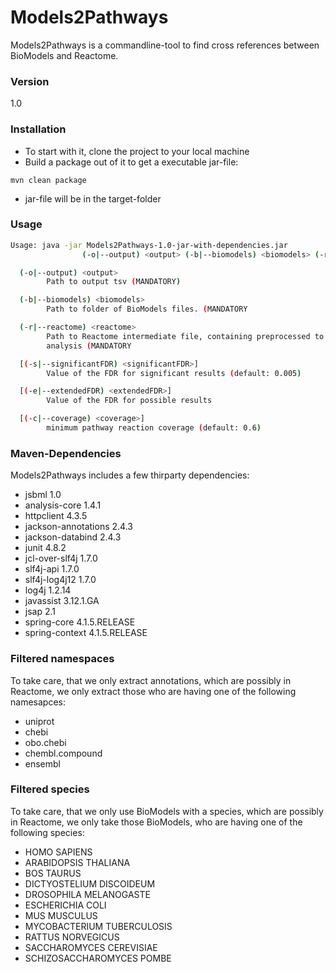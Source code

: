 # Models2Pathways

Models2Pathways is a commandline-tool to find cross references between BioModels and Reactome.

### Version

1.0

### Installation

* To start with it, clone the project to your local machine
* Build a package out of it to get a executable jar-file:
```
mvn clean package
```
* jar-file will be in the target-folder


### Usage

```sh
Usage: java -jar Models2Pathways-1.0-jar-with-dependencies.jar
                (-o|--output) <output> (-b|--biomodels) <biomodels> (-r|--reactome) <reactome> [(-s|--significantFDR) <significantFDR>] [(-e|--extendedFDR) <extendedFDR>] [(-c|--coverage) <coverage>]

  (-o|--output) <output>
        Path to output tsv (MANDATORY)

  (-b|--biomodels) <biomodels>
        Path to folder of BioModels files. (MANDATORY

  (-r|--reactome) <reactome>
        Path to Reactome intermediate file, containing preprocessed to for the
        analysis (MANDATORY

  [(-s|--significantFDR) <significantFDR>]
        Value of the FDR for significant results (default: 0.005)

  [(-e|--extendedFDR) <extendedFDR>]
        Value of the FDR for possible results

  [(-c|--coverage) <coverage>]
        minimum pathway reaction coverage (default: 0.6)

```

### Maven-Dependencies

Models2Pathways includes a few thirparty dependencies:

* jsbml 1.0
* analysis-core 1.4.1
* httpclient 4.3.5
* jackson-annotations 2.4.3
* jackson-databind 2.4.3
* junit 4.8.2
* jcl-over-slf4j 1.7.0
* slf4j-api 1.7.0
* slf4j-log4j12 1.7.0
* log4j 1.2.14
* javassist 3.12.1.GA
* jsap 2.1
* spring-core 4.1.5.RELEASE
* spring-context 4.1.5.RELEASE

### Filtered namespaces

To take care, that we only extract annotations, which are possibly in Reactome, we only extract those who are having one of the following namesapces:
* uniprot
* chebi
* obo.chebi
* chembl.compound
* ensembl

### Filtered species

To take care, that we only use BioModels with a species, which are possibly in Reactome, we only take those BioModels, who are having one of the following species:

* HOMO SAPIENS
* ARABIDOPSIS THALIANA
* BOS TAURUS
* DICTYOSTELIUM DISCOIDEUM
* DROSOPHILA MELANOGASTE
* ESCHERICHIA COLI
* MUS MUSCULUS
* MYCOBACTERIUM TUBERCULOSIS
* RATTUS NORVEGICUS
* SACCHAROMYCES CEREVISIAE
* SCHIZOSACCHAROMYCES POMBE
